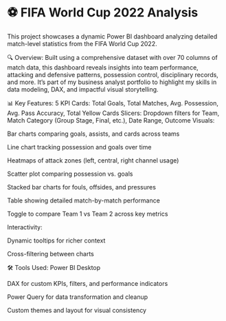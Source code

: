 # ⚽ FIFA World Cup 2022 Analysis
This project showcases a dynamic Power BI dashboard analyzing detailed match-level statistics from the FIFA World Cup 2022.

🔍 Overview:
Built using a comprehensive dataset with over 70 columns of match data, this dashboard reveals insights into team performance, attacking and defensive patterns, possession control, disciplinary records, and more. It’s part of my business analyst portfolio to highlight my skills in data modeling, DAX, and impactful visual storytelling.

📊 Key Features:
5 KPI Cards: Total Goals, Total Matches, Avg. Possession, Avg. Pass Accuracy, Total Yellow Cards
Slicers: Dropdown filters for Team, Match Category (Group Stage, Final, etc.), Date Range, Outcome
Visuals:

Bar charts comparing goals, assists, and cards across teams

Line chart tracking possession and goals over time

Heatmaps of attack zones (left, central, right channel usage)

Scatter plot comparing possession vs. goals

Stacked bar charts for fouls, offsides, and pressures

Table showing detailed match-by-match performance

Toggle to compare Team 1 vs Team 2 across key metrics

Interactivity:

Dynamic tooltips for richer context

Cross-filtering between charts

🛠️ Tools Used:
Power BI Desktop

DAX for custom KPIs, filters, and performance indicators

Power Query for data transformation and cleanup

Custom themes and layout for visual consistency
